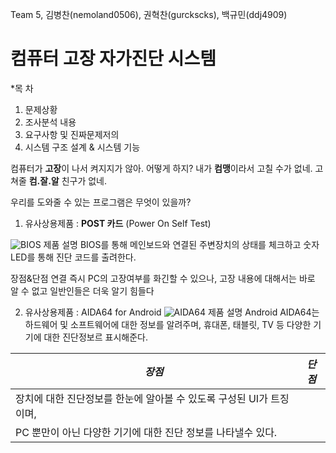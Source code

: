 Team 5, 김병찬(nemoland0506), 권혁찬(gurckscks), 백규민(ddj4909)
# **컴퓨터 고장** 자가진단 시스템

*목 차
1. 문제상황
2. 조사분석 내용
3. 요구사항 및 진짜문제저의
4. 시스템 구조 설계 & 시스템 기능

컴퓨터가 **고장**이 나서 켜지지가 않아. 어떻게 하지?
내가 **컴맹**이라서 고칠 수가 없네. 고쳐줄 **컴.잘.알** 친구가 없네.

우리를 도와줄 수 있는 프로그램은 무엇이 있을까?

1. 유사상용제품 : **POST 카드**
               (Power On Self Test)

![BIOS](http://image.dhgate.com/albu_500345709_00/temp2.0x0.jpg)
제품 설명
BIOS를 통해 메인보드와 연결된 주변장치의 상태를 체크하고
숫자 LED를 통해 진단 코드를 출려한다.

장점&단점
연결 즉시 PC의 고장여부를 화긴할 수 있으나,
고장 내용에 대해서는 바로 알 수 없고 일반인들은 더욱 알기 힘들다

2. 유사상용제품 : AIDA64 for Android
![AIDA64](https://encrypted-tbn0.gstatic.com/images?q=tbn:ANd9GcTyjNL_nW7eI__q6jumquzC0cyJ7UtwCKLEkY73BQF1HDXOj3gR)
제품 설명
Android AIDA64는 하드웨어 및 소프트웨어에 대한 정보를 알려주며,
휴대폰, 태블릿, TV 등 다양한 기기에 대한 진단정보르 표시해준다.

|*장점*|*단점*|
|----|----|
|장치에 대한 진단정보를 한눈에 알아볼 수 있도록 구성된 UI가 트징이며,
PC 뿐만이 아닌 다양한 기기에 대한 진단 정보를 나타낼수 있다.|    |
